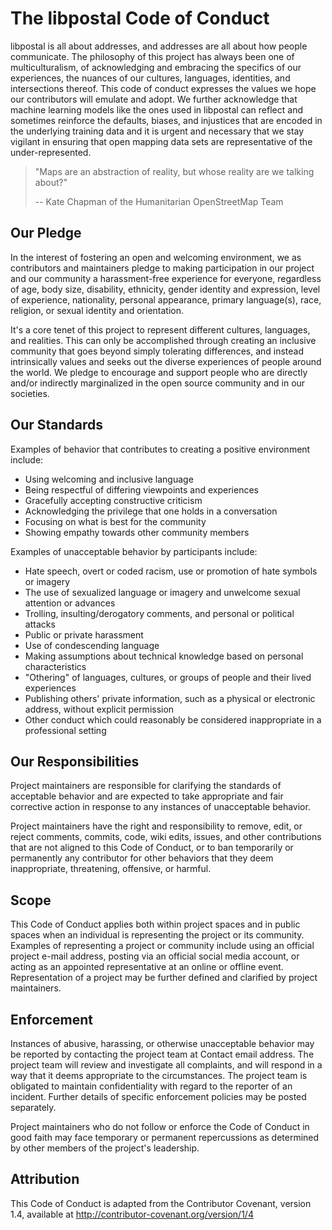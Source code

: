# The libpostal Code of Conduct

libpostal is all about addresses, and addresses are all about how people communicate. The philosophy of this project has always been one of multiculturalism, of acknowledging and embracing the specifics of our experiences, the nuances of our cultures, languages, identities, and intersections thereof. This code of conduct expresses the values we hope our contributors will emulate and adopt. We further acknowledge that machine learning models like the ones used in libpostal can reflect and sometimes reinforce the defaults, biases, and injustices that are encoded in the underlying training data and it is urgent and necessary that we stay vigilant in ensuring that open mapping data sets are representative of the under-represented.

> "Maps are an abstraction of reality, but whose reality are we talking about?"
> 
> -- Kate Chapman of the Humanitarian OpenStreetMap Team

## Our Pledge

In the interest of fostering an open and welcoming environment, we as contributors and maintainers pledge to making participation in our project and our community a harassment-free experience for everyone, regardless of age, body size, disability, ethnicity, gender identity and expression, level of experience, nationality, personal appearance, primary language(s), race, religion, or sexual identity and orientation.

It's a core tenet of this project to represent different cultures, languages, and realities. This can only be accomplished through creating an inclusive community that goes beyond simply tolerating differences, and instead intrinsically values and seeks out the diverse experiences of people around the world. We pledge to encourage and support people who are directly and/or indirectly marginalized in the open source community and in our societies.

## Our Standards

Examples of behavior that contributes to creating a positive environment include:

- Using welcoming and inclusive language
- Being respectful of differing viewpoints and experiences
- Gracefully accepting constructive criticism
- Acknowledging the privilege that one holds in a conversation
- Focusing on what is best for the community
- Showing empathy towards other community members

Examples of unacceptable behavior by participants include:

- Hate speech, overt or coded racism, use or promotion of hate symbols or imagery
- The use of sexualized language or imagery and unwelcome sexual attention or advances
- Trolling, insulting/derogatory comments, and personal or political attacks
- Public or private harassment
- Use of condescending language
- Making assumptions about technical knowledge based on personal characteristics
- "Othering" of languages, cultures, or groups of people and their lived experiences
- Publishing others' private information, such as a physical or electronic address, without explicit permission
- Other conduct which could reasonably be considered inappropriate in a professional setting

## Our Responsibilities

Project maintainers are responsible for clarifying the standards of acceptable behavior and are expected to take appropriate and fair corrective action in response to any instances of unacceptable behavior.

Project maintainers have the right and responsibility to remove, edit, or reject comments, commits, code, wiki edits, issues, and other contributions that are not aligned to this Code of Conduct, or to ban temporarily or permanently any contributor for other behaviors that they deem inappropriate, threatening, offensive, or harmful.

## Scope

This Code of Conduct applies both within project spaces and in public spaces when an individual is representing the project or its community. Examples of representing a project or community include using an official project e-mail address, posting via an official social media account, or acting as an appointed representative at an online or offline event. Representation of a project may be further defined and clarified by project maintainers.

## Enforcement

Instances of abusive, harassing, or otherwise unacceptable behavior may be reported by contacting the project team at Contact email address. The project team will review and investigate all complaints, and will respond in a way that it deems appropriate to the circumstances. The project team is obligated to maintain confidentiality with regard to the reporter of an incident. Further details of specific enforcement policies may be posted separately.

Project maintainers who do not follow or enforce the Code of Conduct in good faith may face temporary or permanent repercussions as determined by other members of the project's leadership.

## Attribution

This Code of Conduct is adapted from the Contributor Covenant, version 1.4, available at http://contributor-covenant.org/version/1/4
